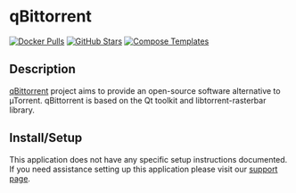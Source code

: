 # qBittorrent

[![Docker Pulls](https://img.shields.io/docker/pulls/linuxserver/qbittorrent?style=flat-square&color=607D8B&label=docker%20pulls&logo=docker)](https://hub.docker.com/r/linuxserver/qbittorrent)
[![GitHub Stars](https://img.shields.io/github/stars/linuxserver/docker-qbittorrent?style=flat-square&color=607D8B&label=github%20stars&logo=github)](https://github.com/linuxserver/docker-qbittorrent)
[![Compose Templates](https://img.shields.io/static/v1?style=flat-square&color=607D8B&label=compose&message=templates)](https://github.com/GhostWriters/DockSTARTer/tree/master/compose/.apps/qbittorrent)

## Description

[qBittorrent](https://www.qbittorrent.org/) project aims to provide an
open-source software alternative to µTorrent. qBittorrent is based on the Qt
toolkit and libtorrent-rasterbar library.

## Install/Setup

This application does not have any specific setup instructions documented. If
you need assistance setting up this application please visit our
[support page](https://dockstarter.com/basics/support/).
